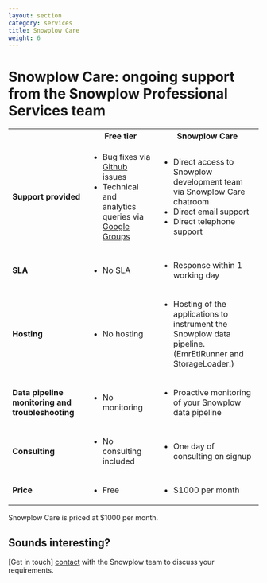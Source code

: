 ```yaml
---
layout: section
category: services
title: Snowplow Care
weight: 6
---
```


# Snowplow Care: ongoing support from the Snowplow Professional Services team

<table>
	<tr>
		<th></th>
		<th>Free tier</th>
		<th>Snowplow Care</th>
	</tr>
	<tr>
		<td><strong>Support provided</strong></td>
		<td><ul><li>Bug fixes via <a href="http://github.com/snowplow/snowplow">Github</a> issues</li><li>Technical and analytics queries via <a href="https://groups.google.com/forum/#!forum/snowplow-user">Google Groups</a></li></ul> </td>
		<td><ul><li>Direct access to Snowplow development team via Snowplow Care chatroom</li><li>Direct email support</li><li>Direct telephone support</li></ul></td>
	</tr>
	<tr>
		<td><strong>SLA</strong></td><td><ul><li>No SLA</li></ul></td><td><ul><li>Response within 1 working day</li></ul></td>
	</tr>
	<tr>
		<td><strong>Hosting</strong></td><td><ul><li>No hosting</li></ul></td><td><ul><li>Hosting of the applications to instrument the Snowplow data pipeline. (EmrEtlRunner and StorageLoader.)</li></ul></td>
	</tr>
	<tr>
		<td><strong>Data pipeline monitoring and troubleshooting</strong></td><td><ul><li>No monitoring</li></ul></td><td><ul><li>Proactive monitoring of your Snowplow data pipeline</li></ul></td>
	</tr>
	<tr>
		<td><strong>Consulting</strong></td><td><ul><li>No consulting included</li></ul></td><td><ul><li>One day of consulting on signup</li></ul></td>
	</tr>
	<tr>
		<td><strong>Price</strong></td><td><ul><li>Free</li></ul></td><td><ul><li>$1000 per month</li></ul></td>
	</tr>
</table>

Snowplow Care is priced at $1000 per month.

## Sounds interesting?

[Get in touch] [contact] with the Snowplow team to discuss your requirements.


[contact]: /about/index.html
